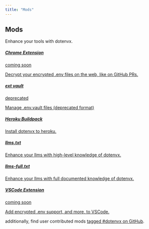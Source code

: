 ```yaml
---
title: "Mods"
---
```


<section class="max-w-3xl mx-auto mt-20 flex flex-col px-5">
  <h2 class="my-5 text-center text-5xl sm:text-6xl md:text-7xl lg:text-8xl font-bold tracking-tight leading-none text-zinc-950 dark:text-[#ECD53F]">Mods</h2>
  <p class="mx-auto mt-3 max-w-3xl text-center text-md md:text-lg text-zinc-600 leading-2 mb-6">Enhance your tools with dotenvx.</p>

  <div class="grid grid-cols-1 gap-3">
    <a class="card h-100 border border-zinc-200 dark:border-zinc-800 rounded py-3.5 px-4 gap-4 hover:border-yellow-400 dark:hover:border-yellow-300" href="https://github.com/dotenvx/dotenvx-browser-extension">
      <div class="flex gap-x-2 items-center">
        <h5 class="font-bold text-lg">Chrome Extension</h5>
        <span class="text-emerald-500 font-normal italic">coming soon</span>
      </div>
      <p class="text-zinc-500">Decrypt your encrypted .env files on the web, like on GitHub PRs.</p>
    </a>
    <a class="card h-100 border border-zinc-200 dark:border-zinc-800 rounded py-3.5 px-4 gap-4 hover:border-yellow-400 dark:hover:border-yellow-300" href="https://github.com/dotenvx/dotenvx-ext-vault">
      <div class="flex gap-x-2 items-center">
        <h5 class="font-bold text-lg">ext vault</h5>
        <span class="text-red-500 font-normal italic">deprecated</span>
      </div>
      <p class="text-zinc-500">Manage .env.vault files (deprecated format)</p>
    </a>
    <a class="card h-100 border border-zinc-200 dark:border-zinc-800 rounded py-3.5 px-4 gap-4 hover:border-yellow-400 dark:hover:border-yellow-300" href="https://github.com/dotenvx/heroku-buildpack-dotenvx">
      <div class="flex gap-x-2 items-center">
        <h5 class="font-bold text-lg">Heroku Buildpack</h5>
        <span class="text-zinc-500 font-normal italic"></span>
      </div>
      <p class="text-zinc-500">Install dotenvx to heroku.</p>
    </a>
    <a class="card h-100 border border-zinc-200 dark:border-zinc-800 rounded py-3.5 px-4 gap-4 hover:border-yellow-400 dark:hover:border-yellow-300" href="/llms.txt">
      <div class="flex gap-x-2 items-center">
        <h5 class="font-bold text-lg">llms.txt</h5>
        <span class="text-zinc-500 font-normal italic"></span>
      </div>
      <p class="text-zinc-500">Enhance your llms with high-level knowledge of dotenvx.</p>
    </a>
    <a class="card h-100 border border-zinc-200 dark:border-zinc-800 rounded py-3.5 px-4 gap-4 hover:border-yellow-400 dark:hover:border-yellow-300" href="/llms-full.txt">
      <div class="flex gap-x-2 items-center">
        <h5 class="font-bold text-lg">llms-full.txt</h5>
        <span class="text-zinc-500 font-normal italic"></span>
      </div>
      <p class="text-zinc-500">Enhance your llms with full documented knowledge of dotenvx.</p>
    </a>
    <a class="card h-100 border border-zinc-200 dark:border-zinc-800 rounded py-3.5 px-4 gap-4 hover:border-yellow-400 dark:hover:border-yellow-300" href="https://github.com/dotenvx/dotenvx-vscode">
      <div class="flex gap-x-2 items-center">
        <h5 class="font-bold text-lg">VSCode Extension</h5>
        <span class="text-emerald-500 font-normal italic">coming soon</span>
      </div>
      <p class="text-zinc-500">Add encrypted .env support, and more, to VSCode.</p>
    </a>
  </div>

  <p class="my-10 text-center text-zinc-500 text-sm">additionally, find user contributed mods <a class="link-secondary underline" href="https://github.com/topics/dotenvx">tagged <span class="">#dotenvx</span> on GitHub</a>.</p>
</section>
